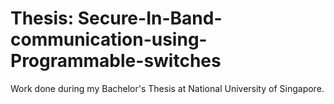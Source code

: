 # Thesis: Secure-In-Band-communication-using-Programmable-switches
Work done during my Bachelor's Thesis at National University of Singapore.
